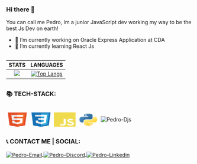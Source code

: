 ### Hi there 👋

You can call me Pedro, Im a junior JavaScript dev working my way to be the best Js Dev on earth! 

- 🔭 I’m currently working on Oracle Express Application at CDA
- 🌱 I’m currently learning React Js

##
STATS |  LANGUAGES
:-:|:-:
<img src="https://github-readme-stats.vercel.app/api?username=sadpreduu&count_private=true&show_icons=true&theme=tokyonight&locale=pt-br&include_all_commits=true"/>  | [![Top Langs](https://github-readme-stats.vercel.app/api/top-langs/?username=sadpreduu&layout=compact&theme=tokyonight)](https://github.com/anuraghazra/github-readme-stats)

<p align="center">
    
</p>

##
  
### 📚 TECH-STACK:
<div aling = "center">
    <div style = "display: inline_block"><br>
        <img alt="Pedro-HTML" align="center" height="40" width="60" src="https://raw.githubusercontent.com/devicons/devicon/master/icons/html5/html5-original.svg">
        <img alt="Pedro-CSS" align="center" height="40" width="60" src="https://raw.githubusercontent.com/devicons/devicon/master/icons/css3/css3-original.svg">
        <img alt="Pedro-Js" align="center" height="40" width="60" src="https://raw.githubusercontent.com/devicons/devicon/master/icons/javascript/javascript-plain.svg">
        <img alt="Daniel-Python" align="center" height="40" width="60" src="https://raw.githubusercontent.com/devicons/devicon/master/icons/python/python-original.svg">
        <img alt="Pedro-Djs" align="center" height="40" width="60" src="https://cdn.jsdelivr.net/gh/devicons/devicon/icons/discordjs/discordjs-original.svg" />
    </div>
</div>
 


##

### 📞 CONTACT ME | SOCIAL:

<div style="display: inline_block" >
    <a href="mailto:pedrinhoafonco@gmail.com" target="_blank">
    <img align="center" alt="Pedro-Email" src="https://img.shields.io/badge/Gmail-D14836?style=for-the-badge&logo=gmail&logoColor=white">
    </a>
    <a href="https://discordapp.com/users/284738631174848513" target="_blank">
        <img align="center" alt="Pedro-Discord" src="https://img.shields.io/badge/Discord-7289DA?style=for-the-badge&logo=discord&logoColor=white">
    </a>
    <a href="https://www.linkedin.com/in/pedro-c-32700a104/" target="_blank">
        <img align="center" alt="Pedro-Linkedin" src="https://cdn.jsdelivr.net/gh/devicons/devicon/icons/linkedin/linkedin-original-wordmark.svg">
    </a>    
</div>
